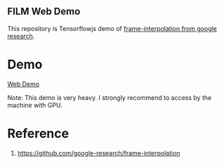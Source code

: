 FILM Web Demo
----
This repository is Tensorflowjs demo of [frame-interpolation from google research](https://github.com/google-research/frame-interpolation).


# Demo

[Web Demo](https://w-okada.github.io/google-film-test/)

Note: This demo is very heavy. I strongly recommend to access by the machine with GPU.



# Reference
1. https://github.com/google-research/frame-interpolation

